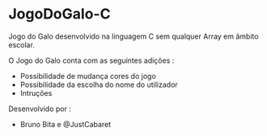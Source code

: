# JogoDoGalo-C

Jogo do Galo desenvolvido na linguagem C sem qualquer Array em âmbito escolar.

O Jogo do Galo conta com as seguintes adições : 
- Possibilidade de mudança cores do jogo
- Possibilidade da escolha do nome do utilizador
- Intruções

Desenvolvido por : 
- Bruno Bita e @JustCabaret

